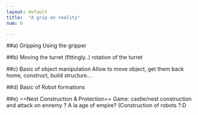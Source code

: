 ```yaml
---
layout: default
title:  "A grip on reality"
num: 6

---
```


##a) Gripping
Using the gripper

##b) Moving the turret (fittingly..)
rotation of the turret 

##c) Basic of object manipulation
Allow to move object, get them back home, construct, build structure...

##d) Basic of Robot formations

##e) ==Nest Construction & Protection==
Game: castle/nest construction and attack on ennemy ? A la age of empire? (Construction of robots ?:D

